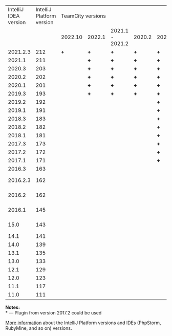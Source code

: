 [//]: # (title: IntelliJ Platform Plugin Compatibility)
[//]: # (auxiliary-id: IntelliJ Platform Plugin Compatibility)

<table>

<tr>

<td>IntelliJ IDEA version</td>
<td>IntelliJ Platform version</td>
<td colspan="18">TeamCity versions</td>
</tr>

<tr>
<td></td>
<td></td>
<td>2022.10</td>
<td>2022.1</td>
<td>2021.1 - 2021.2</td>
<td>2020.2</td>
<td>2020.1</td>
<td>2019.2</td>
<td>2019.1</td>
<td>2018.2</td>
<td>2018.1</td>
<td>2017.2</td>
<td>2017.1 *</td>
<td>10.0 *</td>
<td>9.1 *</td>
<td>9.0 *</td>
<td>8.1</td>
<td>8.0</td>
<td>7.1</td>
<td>7.0</td>
</tr>


<tr>

<td>2021.2.3</td>
<td>212</td>
<td><b>+</b></td>
<td><b>+</b></td>
<td><b>+</b></td>
<td><b>+</b></td>
<td><b>+</b></td>
<td><b>+</b></td>
<td><b>+</b></td>
<td><b>+</b></td>
<td><b>+</b></td>
<td><b>+</b></td>
<td><b>+</b></td>
<td><b>+</b></td>
<td></td>
<td></td>
<td></td>
<td></td>
<td></td>
<td></td>
</tr>

<tr>
<td>2021.1</td>
<td>211</td>
<td></td>
<td><b>+</b></td>
<td><b>+</b></td>
<td><b>+</b></td>
<td><b>+</b></td>
<td><b>+</b></td>
<td><b>+</b></td>
<td><b>+</b></td>
<td><b>+</b></td>
<td><b>+</b></td>
<td><b>+</b></td>
<td><b>+</b></td>
<td></td>
<td></td>
<td></td>
<td></td>
<td></td>
<td></td>
</tr>

<tr>
<td>2020.3</td>
<td>203</td>
<td></td>
<td><b>+</b></td>
<td><b>+</b></td>
<td><b>+</b></td>
<td><b>+</b></td>
<td><b>+</b></td>
<td><b>+</b></td>
<td><b>+</b></td>
<td><b>+</b></td>
<td><b>+</b></td>
<td><b>+</b></td>
<td><b>+</b></td>
<td></td>
<td></td>
<td></td>
<td></td>
<td></td>
<td></td>
</tr>

<tr>

<td>2020.2</td>
<td>202</td>
<td></td>
<td><b>+</b></td>
<td><b>+</b></td>
<td><b>+</b></td>
<td><b>+</b></td>
<td><b>+</b></td>
<td><b>+</b></td>
<td><b>+</b></td>
<td><b>+</b></td>
<td><b>+</b></td>
<td><b>+</b></td>
<td><b>+</b></td>
<td></td>
<td></td>
<td></td>
<td></td>
<td></td>
<td></td>
</tr>

<tr>

<td>2020.1</td>
<td>201</td>
<td></td>
<td><b>+</b></td>
<td><b>+</b></td>
<td><b>+</b></td>
<td><b>+</b></td>
<td><b>+</b></td>
<td><b>+</b></td>
<td><b>+</b></td>
<td><b>+</b></td>
<td><b>+</b></td>
<td><b>+</b></td>
<td><b>+</b></td>
<td></td>
<td></td>
<td></td>
<td></td>
<td></td>
<td></td>
</tr>

<tr>

<td>2019.3</td>
<td>193</td>
<td></td>
<td><b>+</b></td>
<td><b>+</b></td>
<td><b>+</b></td>
<td><b>+</b></td>
<td><b>+</b></td>
<td><b>+</b></td>
<td><b>+</b></td>
<td><b>+</b></td>
<td><b>+</b></td>
<td><b>+</b></td>
<td><b>+</b></td>
<td></td>
<td></td>
<td></td>
<td></td>
<td></td>
<td></td>

</tr>

<tr>

<td>2019.2</td>
<td>192</td>
<td></td>
<td></td>
<td></td>
<td></td>
<td><b>+</b></td>
<td><b>+</b></td>
<td><b>+</b></td>
<td><b>+</b></td>
<td><b>+</b></td>
<td><b>+</b></td>
<td><b>+</b></td>
<td><b>+</b></td>
<td></td>
<td></td>
<td></td>
<td></td>
<td></td>
<td></td>

</tr>

<tr>

<td>2019.1</td>
<td>191</td>
<td></td>
<td></td>
<td></td>
<td></td>
<td><b>+</b></td>
<td><b>+</b></td>
<td><b>+</b></td>
<td><b>+</b></td>
<td><b>+</b></td>
<td><b>+</b></td>
<td><b>+</b></td>
<td><b>+</b></td>
<td></td>
<td></td>
<td></td>
<td></td>
<td></td>
<td></td>

</tr>

<tr>

<td>2018.3</td>
<td>183</td>
<td></td>
<td></td>
<td></td>
<td></td>
<td><b>+</b></td>
<td><b>+</b></td>
<td><b>+</b></td>
<td><b>+</b></td>
<td><b>+</b></td>
<td><b>+</b></td>
<td><b>+</b></td>
<td><b>+</b></td>
<td></td>
<td></td>
<td></td>
<td></td>
<td></td>
<td></td>

</tr>

<tr>

<td>2018.2</td>
<td>182</td>
<td></td>
<td></td>
<td></td>
<td></td>
<td><b>+</b></td>
<td><b>+</b></td>
<td><b>+</b></td>
<td><b>+</b></td>
<td><b>+</b></td>
<td><b>+</b></td>
<td><b>+</b></td>
<td><b>+</b></td>
<td></td>
<td></td>
<td></td>
<td></td>
<td></td>
<td></td>

</tr>

<tr>

<td>2018.1</td>
<td>181</td>
<td></td>
<td></td>
<td></td>
<td></td>
<td><b>+</b></td>
<td><b>+</b></td>
<td><b>+</b></td>
<td><b>+</b></td>
<td><b>+</b></td>
<td><b>+</b></td>
<td><b>+</b></td>
<td><b>+</b></td>
<td></td>
<td></td>
<td></td>
<td></td>
<td></td>
<td></td>

</tr>

<tr>

<td>2017.3</td>
<td>173</td>
<td></td>
<td></td>
<td></td>
<td></td>
<td><b>+</b></td>
<td><b>+</b></td>
<td><b>+</b></td>
<td><b>+</b></td>
<td><b>+</b></td>
<td><b>+</b></td>
<td><b>+</b></td>
<td></td>
<td></td>
<td></td>
<td></td>
<td></td>
<td></td>
<td></td>

</tr>

<tr>

<td>2017.2</td>
<td>172</td>
<td></td>
<td></td>
<td></td>
<td></td>
<td><b>+</b></td>
<td><b>+</b></td>
<td><b>+</b></td>
<td><b>+</b></td>
<td><b>+</b></td>
<td><b>+</b></td>
<td><b>+</b></td>
<td><b>+</b></td>
<td></td>
<td></td>
<td></td>
<td></td>
<td></td>
<td></td>

</tr>

<tr>

<td>2017.1</td>
<td>171</td>
<td></td>
<td></td>
<td></td>
<td></td>
<td><b>+</b></td>
<td><b>+</b></td>
<td><b>+</b></td>
<td><b>+</b></td>
<td><b>+</b></td>
<td><b>+</b></td>
<td><b>+</b></td>
<td><b>+</b></td>
<td></td>
<td></td>
<td></td>
<td></td>
<td></td>
<td></td>

</tr>

<tr>

<td>2016.3</td>
<td>163</td>
<td></td>
<td></td>
<td></td>
<td></td>
<td></td>
<td></td>
<td><b>+</b></td>
<td><b>+</b></td>
<td><b>+</b></td>
<td><b>+</b></td>
<td><b>+</b></td>
<td><b>+</b></td>
<td><b>+</b></td>
<td></td>
<td></td>
<td></td>
<td></td>
<td></td>

</tr>

<tr>

<td>2016.2.3</td>
<td>162</td>
<td></td>
<td></td>
<td></td>
<td></td>
<td></td>
<td></td>
<td><b>+</b></td>
<td><b>+</b></td>
<td><b>+</b></td>
<td><b>+</b></td>
<td><b>+</b></td>
<td><b>+</b></td>
<td><a href="https://youtrack.jetbrains.com/issue/TW-46864">TW-46864</a></td>
<td></td>
<td></td>
<td></td>
<td></td>
<td></td>

</tr>

<tr>

<td>2016.2</td>
<td>162</td>
<td></td>
<td></td>
<td></td>
<td></td>
<td></td>
<td></td>
<td><b>+</b></td>
<td><b>+</b></td>
<td><b>+</b></td>
<td><b>+</b></td>
<td><b>+</b></td>
<td><b>+</b></td>
<td><b>+</b></td>
<td>No Info</td>
<td></td>
<td></td>
<td></td>
<td></td>

</tr>

<tr>

<td>2016.1</td>
<td>145</td>
<td></td>
<td></td>
<td></td>
<td></td>
<td></td>
<td></td>
<td><b>+</b></td>
<td><b>+</b></td>
<td><b>+</b></td>
<td><b>+</b></td>
<td><b>+</b></td>
<td><b>+</b></td>
<td><b>+</b></td>
<td>No Info</td>
<td></td>
<td></td>
<td></td>
<td></td>

</tr>

<tr>

<td>15.0</td>
<td>143</td>
<td></td>
<td></td>
<td></td>
<td></td>
<td></td>
<td></td>
<td><b>+</b></td>
<td><b>+</b></td>
<td><b>+</b></td>
<td><b>+</b></td>
<td><b>+</b></td>
<td><b>+</b></td>
<td><b>+</b></td>
<td><b>9.0.5+</b></td>
<td><a href="https://youtrack.jetbrains.com/issue/TW-41314">TW-41314</a></td>
<td></td>
<td></td>
<td></td>

</tr>

<tr>

<td>14.1</td>
<td>141</td>
<td></td>
<td></td>
<td></td>
<td></td>
<td></td>
<td></td>
<td></td>
<td></td>
<td></td>
<td></td>
<td><b>+</b></td>
<td><b>+</b></td>
<td><b>+</b></td>
<td><b>+</b></td>
<td><b>8.1.5+</b></td>
<td></td>
<td></td>
<td></td>

</tr>

<tr>

<td>14.0</td>
<td>139</td>
<td></td>
<td></td>
<td></td>
<td></td>
<td></td>
<td></td>
<td></td>
<td></td>
<td></td>
<td></td>
<td><b>+</b></td>
<td><b>+</b></td>
<td><b>+</b></td>
<td><b>+</b></td>
<td><b>8.1.5+</b></td>
<td></td>
<td></td>
<td></td>

</tr>

<tr>

<td>13.1</td>
<td>135</td>
<td></td>
<td></td>
<td></td>
<td></td>
<td></td>
<td></td>
<td></td>
<td></td>
<td></td>
<td></td>
<td><b>+</b></td>
<td><b>+</b></td>
<td><b>+</b></td>
<td><b>+</b></td>
<td><b>+</b></td>
<td><b>+</b></td>
<td><b>+</b></td>
<td></td>

</tr>

<tr>

<td>13.0</td>
<td>133</td>
<td></td>
<td></td>
<td></td>
<td></td>
<td></td>
<td></td>
<td></td>
<td></td>
<td></td>
<td></td>
<td><b>+</b></td>
<td><b>+</b></td>
<td><b>+</b></td>
<td><b>+</b></td>
<td><b>+</b></td>
<td><b>+</b></td>
<td><b>+</b></td>
<td></td>

</tr>

<tr>

<td>12.1</td>
<td>129</td>
<td></td>
<td></td>
<td></td>
<td></td>
<td></td>
<td></td>
<td></td>
<td></td>
<td></td>
<td></td>
<td></td>
<td></td>
<td><b>+</b></td>
<td><b>+</b></td>
<td><b>+</b></td>
<td><b>+</b></td>
<td><b>+</b></td>
<td></td>

</tr>

<tr>

<td>12.0</td>
<td>123</td>
<td></td>
<td></td>
<td></td>
<td></td>
<td></td>
<td></td>
<td></td>
<td></td>
<td></td>
<td></td>
<td></td>
<td></td>
<td><b>+</b></td>
<td><b>+</b></td>
<td><b>+</b></td>
<td><b>+</b></td>
<td><b>+</b></td>
<td></td>

</tr>

<tr>

<td>11.1</td>
<td>117</td>
<td></td>
<td></td>
<td></td>
<td></td>
<td></td>
<td></td>
<td></td>
<td></td>
<td></td>
<td></td>
<td></td>
<td></td>
<td><b>+</b></td>
<td><b>+</b></td>
<td><b>+</b></td>
<td><b>+</b></td>
<td><b>+</b></td>
<td><b>+</b></td>

</tr>

<tr>

<td>11.0</td>
<td>111</td>
<td></td>
<td></td>
<td></td>
<td></td>
<td></td>
<td></td>
<td></td>
<td></td>
<td></td>
<td></td>
<td></td>
<td></td>
<td></td>
<td></td>
<td><b>+</b></td>
<td><b>+</b></td>
<td><b>+</b></td>
<td><b>+</b></td>

</tr>

</table>

__Notes:__   
\* — Plugin from version 2017.2 could be used


[More information](https://plugins.jetbrains.com/docs/intellij/build-number-ranges.html) about the IntelliJ Platform versions and IDEs (PhpStorm, RubyMine, and so on) versions.
